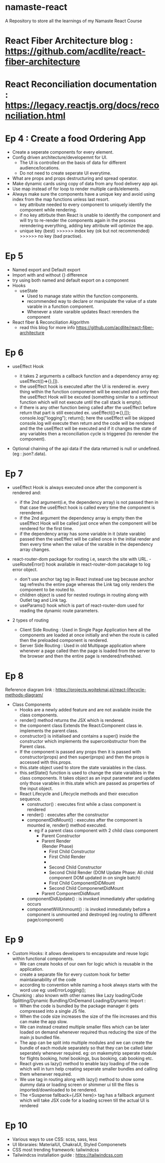 # namaste-react

A Repository to store all the learnings of my Namaste React Course

# React Fiber Architecture blog : https://github.com/acdlite/react-fiber-architecture

# React Reconciliation documentation : https://legacy.reactjs.org/docs/reconciliation.html

# Ep 4 : Create a food Ordering App

- Create a seperate components for every element.
- Config driven architecture/developemnt for UI.
  - The UI is controlled on the basis of data for different audience/locations.
  - Do not need to create seperate UI everytime.
- What are props and props destructuring and spread operator.
- Make dynamic cards using copy of data from any food delivery app api.
- Use map instead of for loop to render multiple cards/elements.
- Always make sure the components have a unique key and avoid using index from the map functions unless last resort.
  - key attribute needed to every component to uniquely identify the component while rendering.
  - if no key attirbute then React is unable to identify the component and will try to re-render the components again in the process rerendering everything, adding key attribute will optimize the app.
  - unique key (best) >>>>>> index key (ok but not recommended) >>>>>> no key (bad practise).

# Ep 5

- Named export and Default export
- Import with and without {} difference
- try using both named and default export on a component
- Hooks
  - useState
    - Used to manage state within the function components.
    - recommended way to declare or manipulate the value of a state varable in a function component.
    - Whenever a state varaible updates React rerenders the component
- React fiber & Reconciliation Algorithm
  - read this blog for more info https://github.com/acdlite/react-fiber-architecture

# Ep 6

- useEffect Hook

  - it takes 2 arguments a callback function and a dependency array eg: useEffect(()=>{},[]).
  - the useEffect hook is executed after the UI is rendered ie. every thing within the function componenet will be executed and only then the useEffect Hook will be excuted (something similar to a settimout function which will not execute until the call stack is empty).
  - if there is any other function being called after the useEffect before return that part is still executed ex. useEffect(()=>{},[]); console.log("logging"); return(); here the useEffect will be skipped console.log will execute then return and the code will be rendered and the the useEffect will be executed and if it changes the state of any variables then a reconciliation cycle is triggered (to rerender the component).

- Optional chaining of the api data if the data returned is null or undefined. (eg : json?.data).

# Ep 7

- useEffect Hook is always executed once after the component is rendered and:

  - if the 2nd argument(i.e, the dependency array) is not passed then in that case the useEffect hook is called every time the component is rerendered.
  - if the 2nd argument the dependency array is empty then the useEffect Hook will be called just once when the component will be rendered for the first time.
  - if the dependency array has some variable in it (state varable) passed then the useEffect will be called once in the initial render and then every time when the value of the varaible in the dependency array changes.

- react-router-dom package for routing i.e, search the site with URL.
  -useRouteError() hook available in react-router-dom pacakage to log error object.

  - don't use anchor tag <a></a> tag in React instead use <Link></Link> tag because anchor tag refreshs the entire page whereas the Link tag only renders the component to be routed to.
  - children object is used for nested routings in routing along with Outlet tag and Link tag.
  - useParams() hook which is part of react-router-dom used for reading the dynamic route parameters.

- 2 types of routing
  - Client Side Routing : Used in Single Page Application here all the components are loaded at once initially and when the route is called then the preloaded component is rendered.
  - Server Side Routing : Used in old Multipage application where whenever a page called then the page is loaded from the server to the browser and then the entire page is rendered/refreshed.

# Ep 8

Reference diagram link : https://projects.wojtekmaj.pl/react-lifecycle-methods-diagram/

- Class Components
  - Hooks are a newly added feature and are not available inside the class components.
  - render() method returns the JSX which is rendered.
  - the component class Extends the React.Component class ie. implements the parent class.
  - constructor() is initialised and contains a super() inside the constructor which implements the superconbstructor from the Parent class.
  - If the component is passed any props then it is passed with constructor(props) and then super(props) and then the props is accessed with this.props.
  - this.state object used to store the state varaiables in the class.
  - this.setState() function is used to change the state varaibles in the class components. It takes object as an input parameter and updates only those varables in this.state which are passed as properties of the input object.
  - React Lifecycle and Lifecycle methods and their execution sequence.
    - constructor() : executes first while a class component is rendered
    - render() : executes after the constructor
    - componentDidMount() : executes after the component is mounted ie, render() method executed.
      - eg if a parent class component with 2 child class component
        - Parent Constructor
        - Parent Render  
           (Render Phase)
          - First Child Constructor
          - First Child Render
          -
          - Second Child Constructor
          - Second Child Render
            (DOM Update Phase: All child component DOM updated in on single batch)
          - First Child ComponentDiDMount
          - Second Child ComponenetDidMount
        - Parent ComponentDidMount
    - componentDidUpdate() : is invoked immediately after updating occurs
    - componenetWillUnmount() : is invoked immediately before a component is unmounted and destroyed (eg routing to different page/component)

# Ep 9

- Custom Hooks: it allows developers to encapsulate and reuse logic within functional components.
  - We can create hooks of our own for logic which is reusable in the application.
  - create a separate file for every custom hook for better maintaianability of the code
  - according to convention while naming a hook always starts with the word use eg: useErrorLogging();
- Chunking : also known with other names like Lazy loading/Code Splitting/Dynamic Bundling/OnDemand Loading/Dynamic Import :
  - When the code is bundled by the package manager it gets compressed into a single JS file.
  - When the code size increases the size of the file increases and this can make the app slow.
  - We can instead created multiple smaller files which can be later loaded on demand whenever required thus reducing the size of the main js bundled file.
  - The app can be split into multiple modules and we can create the bundle of each module separately so that they can be called later seperately whenever required. eg: on makemytrip seperate module for flights booking, hotel bookings, bus booking, cab booking etc.
  - React gives us lazy() method to enable lazy loading of the code which will in turn help creating seperate smaller bundles and calling them whenwver required.
  - We use <Suspense> tag in routing along with lazy() method to show some dummy data or loading screen or shimmer ui till the files is imported/downloaded to be rendered.
  - The <Suspense fallback={JSX here}> tag has a fallback argument which will take JSX code for a loading screen till the actual UI is rendered

# Ep 10

- Various ways to use CSS: scss, sass, less
- UI libraraies: MaterialUI, ChakraUI, Styled Componenets
- CSS most trending framework: tailwindcss
- Tailwindcss installation guide : https://tailwindcss.com


